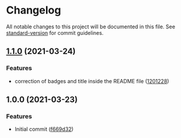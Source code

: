 # Changelog

All notable changes to this project will be documented in this file. See [standard-version](https://github.com/conventional-changelog/standard-version) for commit guidelines.

## [1.1.0](https://github.com/danielcerongrajales/Bottom_navigation/compare/v1.0.0...v1.1.0) (2021-03-24)


### Features

* correction of badges and title inside the  README file ([1201228](https://github.com/danielcerongrajales/Bottom_navigation/commit/120122880f5fef40cbc5665f07ff581faa23e14a))

## 1.0.0 (2021-03-23)


### Features

* Initial commit ([f669d32](https://github.com/danielcerongrajales/Bottom_navigation/commit/f669d32210918c20d0df5ae3bd03528f7e2eea36))
